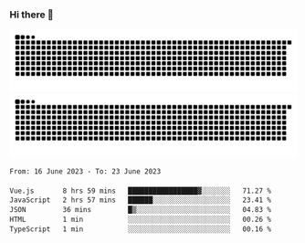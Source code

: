 ### Hi there 👋

![GitHub Snake Light](https://raw.githubusercontent.com/jichangee/jichangee/output/github-snake.svg#gh-light-mode-only)
![GitHub Snake dark](https://raw.githubusercontent.com/jichangee/jichangee/output/github-snake-dark.svg#gh-dark-mode-only)

<!--START_SECTION:waka-->

```txt
From: 16 June 2023 - To: 23 June 2023

Vue.js       8 hrs 59 mins   █████████████████▓░░░░░░░   71.27 %
JavaScript   2 hrs 57 mins   ██████░░░░░░░░░░░░░░░░░░░   23.41 %
JSON         36 mins         █▒░░░░░░░░░░░░░░░░░░░░░░░   04.83 %
HTML         1 min           ░░░░░░░░░░░░░░░░░░░░░░░░░   00.26 %
TypeScript   1 min           ░░░░░░░░░░░░░░░░░░░░░░░░░   00.16 %
```

<!--END_SECTION:waka-->

<!--
![GitHub Snake Light](github-snake.svg#gh-light-mode-only)
![GitHub Snake dark](github-snake-dark.svg#gh-dark-mode-only)
-->

<!--
**jichangee/jichangee** is a ✨ _special_ ✨ repository because its `README.md` (this file) appears on your GitHub profile.

Here are some ideas to get you started:

- 🔭 I’m currently working on ...
- 🌱 I’m currently learning ...
- 👯 I’m looking to collaborate on ...
- 🤔 I’m looking for help with ...
- 💬 Ask me about ...
- 📫 How to reach me: ...
- 😄 Pronouns: ...
- ⚡ Fun fact: ...
-->
